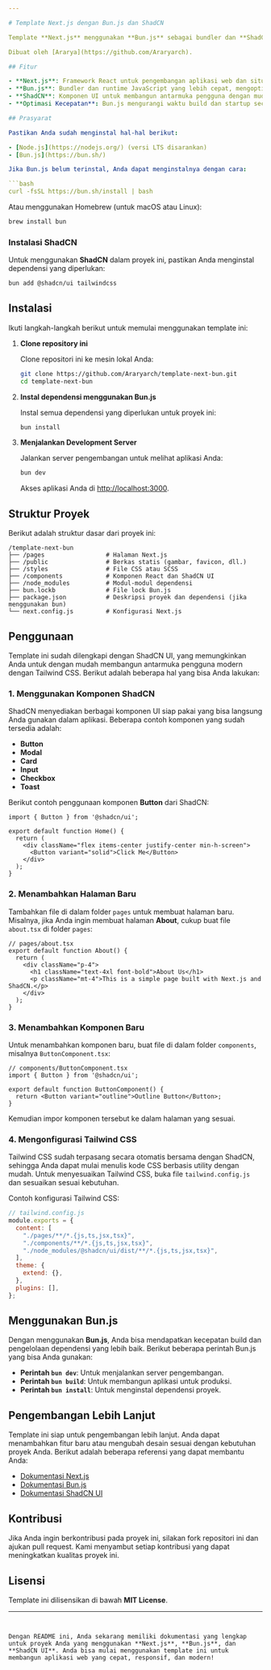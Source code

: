 ```yaml
---

# Template Next.js dengan Bun.js dan ShadCN

Template **Next.js** menggunakan **Bun.js** sebagai bundler dan **ShadCN** untuk komponen UI berbasis Tailwind CSS. Template ini memberikan kemudahan dalam membangun aplikasi web dengan performa tinggi dan antarmuka pengguna yang modern dan responsif.

Dibuat oleh [Ararya](https://github.com/Araryarch).

## Fitur

- **Next.js**: Framework React untuk pengembangan aplikasi web dan situs statis.
- **Bun.js**: Bundler dan runtime JavaScript yang lebih cepat, mengoptimalkan kecepatan build dan startup.
- **ShadCN**: Komponen UI untuk membangun antarmuka pengguna dengan mudah, menggunakan **Tailwind CSS** untuk desain yang responsif dan dapat disesuaikan.
- **Optimasi Kecepatan**: Bun.js mengurangi waktu build dan startup secara signifikan dibandingkan dengan bundler tradisional seperti Webpack.

## Prasyarat

Pastikan Anda sudah menginstal hal-hal berikut:

- [Node.js](https://nodejs.org/) (versi LTS disarankan)
- [Bun.js](https://bun.sh/)

Jika Bun.js belum terinstal, Anda dapat menginstalnya dengan cara:

```bash
curl -fsSL https://bun.sh/install | bash
```

Atau menggunakan Homebrew (untuk macOS atau Linux):

```bash
brew install bun
```

### Instalasi ShadCN

Untuk menggunakan **ShadCN** dalam proyek ini, pastikan Anda menginstal dependensi yang diperlukan:

```bash
bun add @shadcn/ui tailwindcss
```

## Instalasi

Ikuti langkah-langkah berikut untuk memulai menggunakan template ini:

1. **Clone repository ini**

   Clone repositori ini ke mesin lokal Anda:

   ```bash
   git clone https://github.com/Araryarch/template-next-bun.git
   cd template-next-bun
   ```

2. **Instal dependensi menggunakan Bun.js**

   Instal semua dependensi yang diperlukan untuk proyek ini:

   ```bash
   bun install
   ```

3. **Menjalankan Development Server**

   Jalankan server pengembangan untuk melihat aplikasi Anda:

   ```bash
   bun dev
   ```

   Akses aplikasi Anda di [http://localhost:3000](http://localhost:3000).

## Struktur Proyek

Berikut adalah struktur dasar dari proyek ini:

```
/template-next-bun
├── /pages                 # Halaman Next.js
├── /public                # Berkas statis (gambar, favicon, dll.)
├── /styles                # File CSS atau SCSS
├── /components            # Komponen React dan ShadCN UI
├── /node_modules          # Modul-modul dependensi
├── bun.lockb              # File lock Bun.js
├── package.json           # Deskripsi proyek dan dependensi (jika menggunakan bun)
└── next.config.js         # Konfigurasi Next.js
```

## Penggunaan

Template ini sudah dilengkapi dengan ShadCN UI, yang memungkinkan Anda untuk dengan mudah membangun antarmuka pengguna modern dengan Tailwind CSS. Berikut adalah beberapa hal yang bisa Anda lakukan:

### 1. Menggunakan Komponen ShadCN

ShadCN menyediakan berbagai komponen UI siap pakai yang bisa langsung Anda gunakan dalam aplikasi. Beberapa contoh komponen yang sudah tersedia adalah:

- **Button**
- **Modal**
- **Card**
- **Input**
- **Checkbox**
- **Toast**

Berikut contoh penggunaan komponen **Button** dari ShadCN:

```tsx
import { Button } from '@shadcn/ui';

export default function Home() {
  return (
    <div className="flex items-center justify-center min-h-screen">
      <Button variant="solid">Click Me</Button>
    </div>
  );
}
```

### 2. Menambahkan Halaman Baru

Tambahkan file di dalam folder `pages` untuk membuat halaman baru. Misalnya, jika Anda ingin membuat halaman **About**, cukup buat file `about.tsx` di folder `pages`:

```tsx
// pages/about.tsx
export default function About() {
  return (
    <div className="p-4">
      <h1 className="text-4xl font-bold">About Us</h1>
      <p className="mt-4">This is a simple page built with Next.js and ShadCN.</p>
    </div>
  );
}
```

### 3. Menambahkan Komponen Baru

Untuk menambahkan komponen baru, buat file di dalam folder `components`, misalnya `ButtonComponent.tsx`:

```tsx
// components/ButtonComponent.tsx
import { Button } from '@shadcn/ui';

export default function ButtonComponent() {
  return <Button variant="outline">Outline Button</Button>;
}
```

Kemudian impor komponen tersebut ke dalam halaman yang sesuai.

### 4. Mengonfigurasi Tailwind CSS

Tailwind CSS sudah terpasang secara otomatis bersama dengan ShadCN, sehingga Anda dapat mulai menulis kode CSS berbasis utility dengan mudah. Untuk menyesuaikan Tailwind CSS, buka file `tailwind.config.js` dan sesuaikan sesuai kebutuhan.

Contoh konfigurasi Tailwind CSS:

```js
// tailwind.config.js
module.exports = {
  content: [
    "./pages/**/*.{js,ts,jsx,tsx}",
    "./components/**/*.{js,ts,jsx,tsx}",
    "./node_modules/@shadcn/ui/dist/**/*.{js,ts,jsx,tsx}",
  ],
  theme: {
    extend: {},
  },
  plugins: [],
};
```

## Menggunakan Bun.js

Dengan menggunakan **Bun.js**, Anda bisa mendapatkan kecepatan build dan pengelolaan dependensi yang lebih baik. Berikut beberapa perintah Bun.js yang bisa Anda gunakan:

- **Perintah `bun dev`**: Untuk menjalankan server pengembangan.
- **Perintah `bun build`**: Untuk membangun aplikasi untuk produksi.
- **Perintah `bun install`**: Untuk menginstal dependensi proyek.

## Pengembangan Lebih Lanjut

Template ini siap untuk pengembangan lebih lanjut. Anda dapat menambahkan fitur baru atau mengubah desain sesuai dengan kebutuhan proyek Anda. Berikut adalah beberapa referensi yang dapat membantu Anda:

- [Dokumentasi Next.js](https://nextjs.org/docs)
- [Dokumentasi Bun.js](https://bun.sh/docs)
- [Dokumentasi ShadCN UI](https://shadcn.dev/docs)

## Kontribusi

Jika Anda ingin berkontribusi pada proyek ini, silakan fork repositori ini dan ajukan pull request. Kami menyambut setiap kontribusi yang dapat meningkatkan kualitas proyek ini.

## Lisensi

Template ini dilisensikan di bawah **MIT License**.

---
```


Dengan README ini, Anda sekarang memiliki dokumentasi yang lengkap untuk proyek Anda yang menggunakan **Next.js**, **Bun.js**, dan **ShadCN UI**. Anda bisa mulai menggunakan template ini untuk membangun aplikasi web yang cepat, responsif, dan modern!
